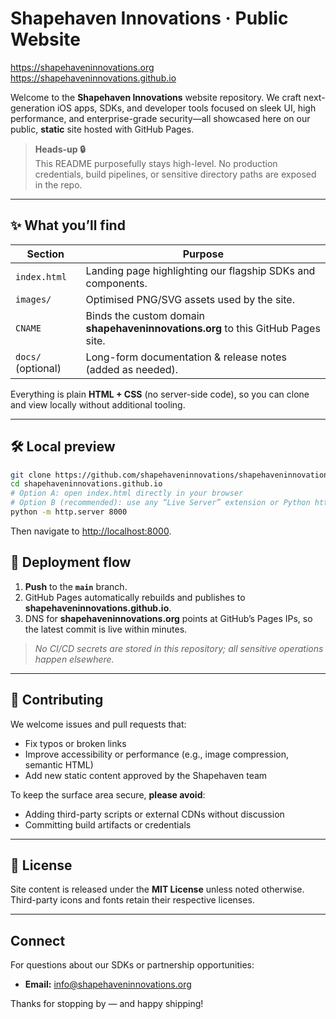 # Shapehaven Innovations · Public Website

<https://shapehaveninnovations.org>  
<https://shapehaveninnovations.github.io>

Welcome to the **Shapehaven Innovations** website repository. We craft next-generation iOS apps, SDKs, and developer tools focused on sleek UI, high performance, and enterprise-grade security—all showcased here on our public, **static** site hosted with GitHub Pages.

> **Heads-up 🔒**  
> This README purposefully stays high-level. No production credentials, build pipelines, or sensitive directory paths are exposed in the repo.

---

## ✨ What you’ll find

| Section            | Purpose                                                                          |
| ------------------ | -------------------------------------------------------------------------------- |
| `index.html`       | Landing page highlighting our flagship SDKs and components.                      |
| `images/`          | Optimised PNG/SVG assets used by the site.                                       |
| `CNAME`            | Binds the custom domain **shapehaveninnovations.org** to this GitHub Pages site. |
| `docs/` (optional) | Long-form documentation & release notes (added as needed).                       |

Everything is plain **HTML + CSS** (no server-side code), so you can clone and view locally without additional tooling.

---

## 🛠️ Local preview

```bash
git clone https://github.com/shapehaveninnovations/shapehaveninnovations.github.io.git
cd shapehaveninnovations.github.io
# Option A: open index.html directly in your browser
# Option B (recommended): use any “Live Server” extension or Python http.server
python -m http.server 8000
```

Then navigate to <http://localhost:8000>.

## 🚀 Deployment flow

1. **Push** to the **`main`** branch.
2. GitHub Pages automatically rebuilds and publishes to **shapehaveninnovations.github.io**.
3. DNS for **shapehaveninnovations.org** points at GitHub’s Pages IPs, so the latest commit is live within minutes.

> _No CI/CD secrets are stored in this repository; all sensitive operations happen elsewhere._

---

## 🤝 Contributing

We welcome issues and pull requests that:

- Fix typos or broken links
- Improve accessibility or performance (e.g., image compression, semantic HTML)
- Add new static content approved by the Shapehaven team

To keep the surface area secure, **please avoid**:

- Adding third-party scripts or external CDNs without discussion
- Committing build artifacts or credentials

---

## 📄 License

Site content is released under the **MIT License** unless noted otherwise.
Third-party icons and fonts retain their respective licenses.

---

## Connect

For questions about our SDKs or partnership opportunities:

- **Email:** [info@shapehaveninnovations.org](mailto:info@shapehaveninnovations.org)

Thanks for stopping by — and happy shipping!
